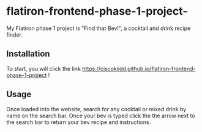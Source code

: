 # flatiron-frontend-phase-1-project-

My Flatiron phase 1 project is "Find that Bev!", a cocktail and drink recipe finder.

## Installation

To start, you will click the link https://ciscokiidd.github.io/flatiron-frontend-phase-1-project !

## Usage

Once loaded into the website, search for any cocktail or mixed drink by name on the search bar. Once your bev is typed click the the arrow next to the search bar to return your bev recipe and instructions.
